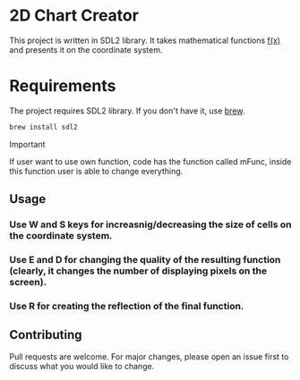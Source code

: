 # 2D Chart Creator
This project is written in SDL2 library. 
It takes mathematical functions [f(x)](https://en.wikipedia.org/wiki/Function_(mathematics)) and presents it on the coordinate system.

# Requirements
The project requires SDL2 library. If you don't have it, use [brew](https://brew.sh/).
```bash
brew install sdl2
```

> [!IMPORTANT]
> If user want to use own function, code has the function called mFunc, inside this function user is able to change everything.

## Usage
### Use W and S keys for increasnig/decreasing the size of cells on the coordinate system.
### Use E and D for changing the quality of the resulting function (clearly, it changes the number of displaying pixels on the screen).
### Use R for creating the reflection of the final function.

## Contributing 
Pull requests are welcome. For major changes, please open an issue first to discuss what you would like to change.
